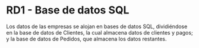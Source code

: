# RD1 - Base de datos SQL
Los datos de las empresas se alojan en bases de datos SQL, dividiéndose en la base de datos de Clientes, la cual almacena datos de clientes y pagos; y la base de datos de Pedidos, que almacena los datos restantes.


